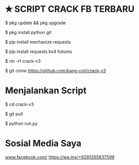 # ✭ SCRIPT CRACK FB TERBARU

$ pkg update && pkg upgrade

$ pkg install python git

$ pip install mechanize requests

$ pip install requests bs4 futures

$ rm -rf crack-v3

$ git clone https://github.com/kang-coli/crack-v3

# Menjalankan Script

 $ cd crack-v3

 $ git pull

 $ python run.py

# Sosial Media Saya

www.facebook.com/
https://wa.me/+6281265837599
